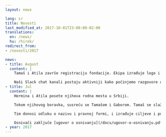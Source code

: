 ```yaml
---
layout: news

lang: sr
title: Novosti
last_modified_at: 2017-10-01T23:00:00-02:00
translations:
  en: /news/
  hu: /hirek/
redirect_from:
- /novosti/2017

news:
- title: Avgust
  content: |
    Tamaš i Atila završe registraciju fondacije. Ekipa izrađuje logo i pečat, postavi prvu verziju web sajta, i počne sa procesom registracije na TechSoup i Benevity portalima. Zaključujemo ugovor sa Prima Nota d.o.o. o vođenju poslovnih knjiga.

    Naši Slack chat kanali postaju aktivniji kako počinjemo razgovore o mogućim projektima.
- title: Jul
  content: |
    Hermina i Atila posete njihova rodna mesta u Srbiji.

    Tokom njihovog boravka, susreću se Tamašom i Gaborom. Tamaš se slaže da postane upravitelj i zakonski zastupnik fondacije. Gabor se pridruži kao treći član upravnog odbora.

    Tim donosi odluku o nazivu i pravnoj formi, i izrađuje ciljeve i potencijalne aktivnosti organizacije.

    Osnivači zaključe [ugovor o osnivanju](/docs/ugovor-o-osnivanju.pdf), donose [statut](/docs/statut.pdf) i ostale odluke u vezi osnivanja i predaju zahtev za upis u registar privrednih subjekata.
- year: 2017
---
```

